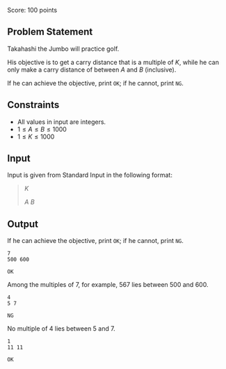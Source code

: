 Score: $100$ points

## Problem Statement

Takahashi the Jumbo will practice golf.

His objective is to get a carry distance that is a multiple of $K$, while he can only make a carry distance of between $A$ and $B$ (inclusive).

If he can achieve the objective, print `OK`; if he cannot, print `NG`.

## Constraints

- All values in input are integers.
- $1 \leq A \leq B \leq 1000$
- $1 \leq K \leq 1000$

## Input

Input is given from Standard Input in the following format:

> $K$
> 
> $A$ $B$

## Output

If he can achieve the objective, print `OK`; if he cannot, print `NG`.

```input1
7
500 600
```

```output1
OK
```

Among the multiples of $7$, for example, $567$ lies between $500$ and $600$.

```input2
4
5 7
```

```output2
NG
```

No multiple of $4$ lies between $5$ and $7$.

```input3
1
11 11
```

```output3
OK
```